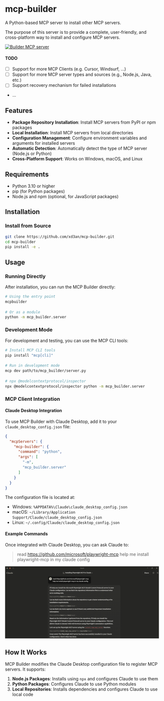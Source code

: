 # mcp-builder

A Python-based MCP server to install other MCP servers. 

The purpose of this server is to provide a complete, user-friendly, and cross-platform way to install and configure MCP servers. 

<a href="https://glama.ai/mcp/servers/@XD3an/mcp-builder">
  <img width="380" height="200" src="https://glama.ai/mcp/servers/@XD3an/mcp-builder/badge" alt="Builder MCP server" />
</a>

#### TODO

- [ ] Support for more MCP Clients (e.g. Cursor, Windsurf, ...)
- [ ] Support for more MCP server types and sources (e.g., Node.js, Java, etc.)
- [ ] Support recovery mechanism for failed installations
- ...


## Features

- **Package Repository Installation**: Install MCP servers from PyPI or npm packages
- **Local Installation**: Install MCP servers from local directories
- **Configuration Management**: Configure environment variables and arguments for installed servers
- **Automatic Detection**: Automatically detect the type of MCP server (Node.js or Python)
- **Cross-Platform Support**: Works on Windows, macOS, and Linux

## Requirements

- Python 3.10 or higher
- pip (for Python packages)
- Node.js and npm (optional, for JavaScript packages)

## Installation

### Install from Source

```bash
git clone https://github.com/xd3an/mcp-builder.git
cd mcp-builder
pip install -e .
```

## Usage

### Running Directly

After installation, you can run the MCP Builder directly:

```bash
# Using the entry point
mcpbuilder

# Or as a module
python -m mcp_builder.server
```

### Development Mode

For development and testing, you can use the MCP CLI tools:

```bash
# Install MCP CLI tools
pip install "mcp[cli]"

# Run in development mode
mcp dev path/to/mcp_builder/server.py

# npx @modelcontextprotocol/inspector
npx @modelcontextprotocol/inspector python -m mcp_builder.server
```

### MCP Client Integration

#### Claude Desktop Integration

To use MCP Builder with Claude Desktop, add it to your `claude_desktop_config.json` file:

```json
{
  "mcpServers": {
    "mcp-builder": {
      "command": "python",
      "args": [
        "-m",
        "mcp_builder.server"
      ]
    }
  }
}
```

The configuration file is located at:
- Windows: `%APPDATA%\Claude\claude_desktop_config.json`
- macOS: `~/Library/Application Support/Claude/claude_desktop_config.json`
- Linux: `~/.config/Claude/claude_desktop_config.json`

#### Example Commands

Once integrated with Claude Desktop, you can ask Claude to:

> read https://github.com/microsoft/playwright-mcp
help me install playwright-mcp in my claude config

![demo image](./assets/demo.png)

## How It Works

MCP Builder modifies the Claude Desktop configuration file to register MCP servers. It supports:

1. **Node.js Packages**: Installs using `npx` and configures Claude to use them
2. **Python Packages**: Configures Claude to use Python modules
3. **Local Repositories**: Installs dependencies and configures Claude to use local code